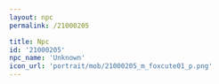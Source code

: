 ```yaml
---
layout: npc
permalink: /21000205

title: Npc
id: '21000205'
npc_name: 'Unknown'
icon_url: 'portrait/mob/21000205_m_foxcute01_p.png'
---
```

